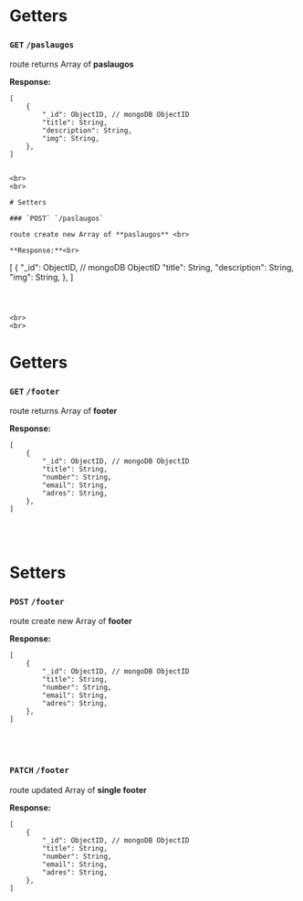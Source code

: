 # Getters

### `GET` `/paslaugos`

route returns Array of **paslaugos** <br>

**Response:**<br>

```
[
    {
        "_id": ObjectID, // mongoDB ObjectID
        "title": String,
        "description": String,
        "img": String,
    },
]
```

```

<br>
<br>

# Setters

### `POST` `/paslaugos`

route create new Array of **paslaugos** <br>

**Response:**<br>

```

[
{
"_id": ObjectID, // mongoDB ObjectID
"title": String,
"description": String,
"img": String,
},
]

```



<br>
<br>
```

# Getters

### `GET` `/footer`

route returns Array of **footer** <br>

**Response:**<br>

```
[
    {
        "_id": ObjectID, // mongoDB ObjectID
        "title": String,
        "number": String,
        "email": String,
        "adres": String,
    },
]
```

<br>
<br>

# Setters

### `POST` `/footer`

route create new Array of **footer** <br>

**Response:**<br>

```
[
    {
        "_id": ObjectID, // mongoDB ObjectID
        "title": String,
        "number": String,
        "email": String,
        "adres": String,
    },
]
```

<br>
<br>

### `PATCH` `/footer`

route updated Array of **single footer** <br>

**Response:**<br>

```
[
    {
        "_id": ObjectID, // mongoDB ObjectID
        "title": String,
        "number": String,
        "email": String,
        "adres": String,
    },
]
```

<br>
<br>
